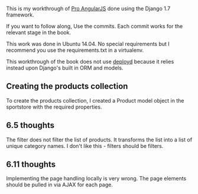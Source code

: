 This is my workthrough of [Pro AngularJS](http://www.apress.com/9781430264484) done using the Django 1.7 framework.

If you want to follow along, Use the commits. Each commit works for the relevant stage in the book.

This work was done in Ubuntu 14.04. No special requirements but I recommend you use the requirements.txt in a virtualenv.

This workthrough of the book does not use [deployd](http://deployd.com/) because it relies instead upon Django's built in ORM and models.

## Creating the products collection
To create the products collection, I created a Product model object in the sportstore with the required properties.

## 6.5 thoughts
The filter does not filter the list of products. It transforms the list into a list of unique category names. I don't like this - filters should be filters.

## 6.11 thoughts
Implementing the page handling locally is very wrong. The page elements should be pulled in via AJAX for each page.
